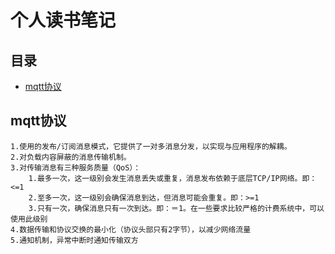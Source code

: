 个人读书笔记
============
## 目录
* [mqtt协议](#1)

## <a name="1">mqtt协议</a>
	1.使用的发布/订阅消息模式，它提供了一对多消息分发，以实现与应用程序的解耦。
	2.对负载内容屏蔽的消息传输机制。
	3.对传输消息有三种服务质量（QoS）：
		1.最多一次，这一级别会发生消息丢失或重复，消息发布依赖于底层TCP/IP网络。即：<=1
		2.至多一次，这一级别会确保消息到达，但消息可能会重复。即：>=1
		3.只有一次，确保消息只有一次到达。即：＝1。在一些要求比较严格的计费系统中，可以使用此级别
	4.数据传输和协议交换的最小化（协议头部只有2字节），以减少网络流量
	5.通知机制，异常中断时通知传输双方	